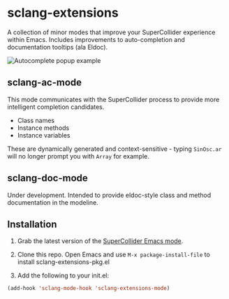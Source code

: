 # sclang-extensions

A collection of minor modes that improve your SuperCollider experience within
Emacs. Includes improvements to auto-completion and documentation tooltips (ala
Eldoc).

![Autocomplete popup example](https://raw.github.com/chrisbarrett/sclang-extensions/master/sclang-ac-mode.png)

## sclang-ac-mode

This mode communicates with the SuperCollider process to provide more
intelligent completion candidates.

* Class names
* Instance methods
* Instance variables

These are dynamically generated and context-sensitive - typing `SinOsc.ar` will
no longer prompt you with `Array` for example.

## sclang-doc-mode

Under development. Intended to provide eldoc-style class and method
documentation in the modeline.

## Installation

1. Grab the latest version of the [SuperCollider Emacs mode](https://github.com/supercollider/supercollider/tree/master/editors/scel).

2. Clone this repo. Open Emacs and use `M-x package-install-file` to install
   sclang-extensions-pkg.el

3. Add the following to your init.el:

  ```lisp
  (add-hook 'sclang-mode-hook 'sclang-extensions-mode)
  ```
